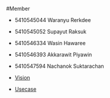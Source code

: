 #Member
- 5410545044  Waranyu Rerkdee
- 5410545052  Supayut Raksuk
- 5410546334  Wasin Hawaree
- 5410546393  Akkarawit Piyawin
- 5410547594  Nachanok Suktarachan

- [Vision](https://docs.google.com/document/d/1ZoButzyDmYuiaFihFJX94dOtL-MCNoTuFbhzIWADe_Q/edit)
- [Usecase](https://docs.google.com/document/d/1L1Jao8QXdYWIrQ-yBCkgu6rylNec2IawzRv6QbrXMwQ/edit)
